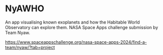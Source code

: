# NyAWHO
An app visualising known exoplanets and how the Habitable World Observatory can explore them. NASA Space Apps challenge submission by Team Nyaw.

https://www.spaceappschallenge.org/nasa-space-apps-2024/find-a-team/nyaw/?tab=project


